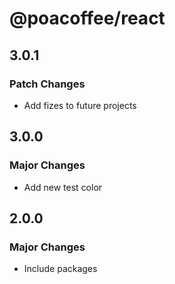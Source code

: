 # @poacoffee/react

## 3.0.1

### Patch Changes

- Add fizes to future projects

## 3.0.0

### Major Changes

- Add new test color

## 2.0.0

### Major Changes

- Include packages
